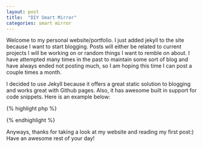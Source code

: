```yaml
---
layout: post
title:  "DIY Smart Mirror"
categories: smart mirror 
---
```

Welcome to my personal website/portfolio. I just added jekyll to the site because I want to start blogging. Posts will either be related to current projects I will be working on or random things I want to remble on about. I have attempted many times in the past to maintain some sort of blog and have always ended not posting much, so I am hoping this time I can post a couple times a month.

I decided to use Jekyll because it offers a great static solution to blogging and works great with Github pages. Also, it has awesome built in support for code snippets. Here is an example below:

{% highlight php %}
<?php
function hello($name) {
	echo "Hello, " . $name;
}

hello("Tony");
//prints 'Hello, Tony'.
?>
{% endhighlight %}

Anyways, thanks for taking a look at my website and reading my first post:) Have an awesome rest of your day!
